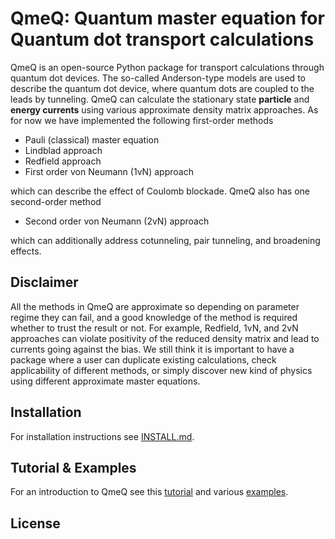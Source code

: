 QmeQ: Quantum master equation for Quantum dot transport calculations
====================================================================

QmeQ is an open-source Python package for transport calculations through
quantum  dot devices. The so-called Anderson-type models are used to describe
the quantum dot device, where quantum dots are coupled to the leads by
tunneling. QmeQ can calculate the stationary state **particle** and
**energy currents** using various approximate density matrix approaches. As for
now we have implemented the following first-order methods

* Pauli (classical) master equation
* Lindblad approach
* Redfield approach
* First order von Neumann (1vN) approach

which can describe the effect of Coulomb blockade. QmeQ also has one
second-order method

* Second order von Neumann (2vN) approach

which can additionally address cotunneling, pair tunneling, and
broadening effects.

Disclaimer
----------

All the methods in QmeQ are approximate so depending on parameter regime they
can fail, and a good knowledge of the method is required whether to trust the
result or not. For example, Redfield, 1vN, and 2vN approaches can violate
positivity of the reduced density matrix and lead to currents going against the
bias. We still think it is important to have a package where a user can
duplicate existing calculations, check applicability of different methods, or
simply discover new kind of physics using different approximate master equations.

Installation
------------

For installation instructions see [INSTALL.md](INSTALL.md).

Tutorial & Examples
-------------------

For an introduction to QmeQ see this
[tutorial](https://github.com/gedaskir/qmeq/tree/master/tutorial/tutorial.ipynb)
and various
[examples](https://github.com/gedaskir/qmeq/tree/master/tutorial).

License
-------
